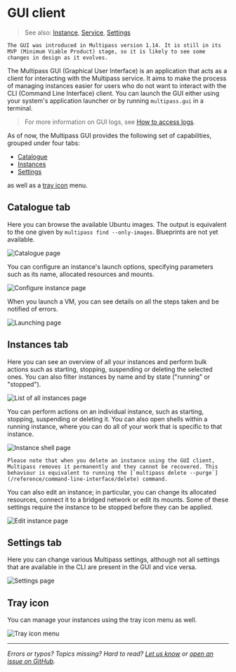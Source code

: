 # GUI client
> See also: [Instance](/explanation/instance), [Service](/explanation/service),  [Settings](/reference/settings/settings)

```{caution}
The GUI was introduced in Multipass version 1.14. It is still in its MVP (Minimum Viable Product) stage, so it is likely to see some changes in design as it evolves.
```

The Multipass GUI (Graphical User Interface) is an application that acts as a client for interacting with the Multipass service. It aims to make the process of managing instances easier for users who do not want to interact with the CLI (Command Line Interface) client.
You can launch the GUI either using your system's application launcher or by running `multipass.gui` in a terminal.

> For more information on GUI logs, see [How to access logs](/how-to-guides/troubleshoot/access-logs).

As of now, the Multipass GUI provides the following set of capabilities, grouped under four tabs:
- [Catalogue](#catalogue-tab)
- [Instances](#instances-tab)
- [Settings](#settings-tab)

as well as a [tray icon](#tray-icon) menu.

## Catalogue tab

Here you can browse the available Ubuntu images. The output is equivalent to the one given by `multipass find --only-images`. Blueprints are not yet available.

![Catalogue page](https://lh3.googleusercontent.com/d/1DIbo-K2O83KHvESVvkI-QolsoYcMc-HV)

You can configure an instance's launch options, specifying parameters such as its name, allocated resources and mounts.

![Configure instance page](https://lh3.googleusercontent.com/d/1pdJ4A0M8Yn8rp921gfivHU4VLPG7WAAk)

When you launch a VM, you can see details on all the steps taken and be notified of errors.

![Launching page](https://lh3.googleusercontent.com/d/1fbmfomhTXcOjv22uYvvInhPh6oruTsbd)

## Instances tab

Here you can see an overview of all your instances and perform bulk actions such as starting, stopping, suspending or deleting the selected ones. You can also filter instances by name and by state ("running" or "stopped").

![List of all instances page](https://lh3.googleusercontent.com/d/15gDHhSDxcxYxIpJGiHTKYgRemzChk0NF)

You can perform actions on an individual instance, such as starting, stopping, suspending or deleting it. You can also open shells within a running instance, where you can do all of your work that is specific to that instance.

![Instance shell page](https://lh3.googleusercontent.com/d/1vgF-Cezrhz8h_7PZemOoU3MaR1KgElJR)

```{caution}
Please note that when you delete an instance using the GUI client, Multipass removes it permanently and they cannot be recovered. This behaviour is equivalent to running the [`multipass delete --purge`](/reference/command-line-interface/delete) command.
```

You can also edit an instance; in particular, you can change its allocated resources, connect it to a bridged network or edit its mounts. Some of these settings require the instance to be stopped before they can be applied.

![Edit instance page](https://lh3.googleusercontent.com/d/1vvZQUHoOJRWStjF3fALffk-jYy4N_WRi)

## Settings tab

Here you can change various Multipass settings, although not all settings that are available in the CLI are present in the GUI and vice versa.

![Settings page](https://lh3.googleusercontent.com/d/1Wkc_yUvIc2BpBufiYRcQsOD9dPnghxdc)

## Tray icon

You can manage your instances using the tray icon menu as well.

![Tray icon menu](https://lh3.googleusercontent.com/d/1E8ej8AR7j9maHuqp9EA-vFDi_ojQnTgP)

---

*Errors or typos? Topics missing? Hard to read? <a href="https://docs.google.com/forms/d/e/1FAIpQLSd0XZDU9sbOCiljceh3rO_rkp6vazy2ZsIWgx4gsvl_Sec4Ig/viewform?usp=pp_url&entry.317501128=https://multipass.run/docs/multipass-gui-client" target="_blank">Let us know</a> or <a href="https://github.com/canonical/multipass/issues/new/choose" target="_blank">open an issue on GitHub</a>.*

